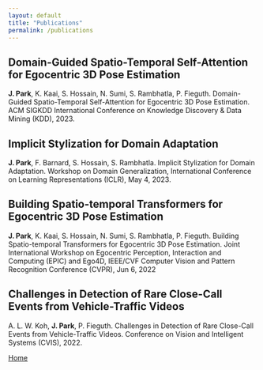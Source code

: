 ```yaml
---
layout: default
title: "Publications"
permalink: /publications
---
```


## Domain-Guided Spatio-Temporal Self-Attention for Egocentric 3D Pose Estimation
**J. Park**, K. Kaai, S. Hossain, N. Sumi, S. Rambhatla, P. Fieguth. Domain-Guided Spatio-Temporal Self-Attention for Egocentric 3D Pose Estimation. ACM SIGKDD International Conference on Knowledge Discovery & Data Mining (KDD), 2023.

## Implicit Stylization for Domain Adaptation
**J. Park**, F. Barnard, S. Hossain, S. Rambhatla. Implicit Stylization for Domain Adaptation. Workshop on Domain Generalization, International Conference on Learning Representations (ICLR), May 4, 2023.

## Building Spatio-temporal Transformers for Egocentric 3D Pose Estimation
**J. Park**, K. Kaai, S. Hossain, N. Sumi, S. Rambhatla, P. Fieguth. Building Spatio-temporal Transformers for Egocentric 3D Pose Estimation. Joint International Workshop on Egocentric Perception, Interaction and Computing (EPIC) and Ego4D, IEEE/CVF Computer Vision and Pattern Recognition Conference (CVPR), Jun 6, 2022

## Challenges in Detection of Rare Close-Call Events from Vehicle-Traffic Videos
A. L. W. Koh, **J. Park**, P. Fieguth. Challenges in Detection of Rare Close-Call Events from Vehicle-Traffic Videos. Conference on Vision and Intelligent Systems (CVIS), 2022.

[Home](./)
